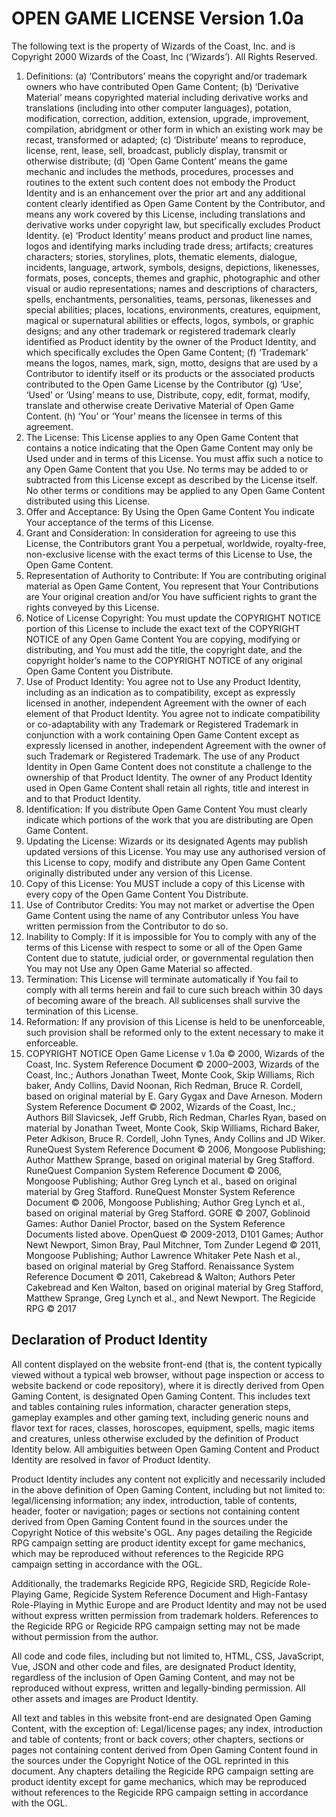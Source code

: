 # OPEN GAME LICENSE Version 1.0a 
The following text is the property of Wizards of the Coast, Inc. and is Copyright 2000 Wizards of the Coast, Inc (‘Wizards’). All Rights Reserved.
1. Definitions: (a) ‘Contributors’ means the copyright and/or trademark owners who have contributed Open Game Content; (b) ‘Derivative Material’ means copyrighted material including derivative works and translations (including into other computer languages), potation, modification, correction, addition, extension, upgrade, improvement, compilation, abridgment or other form in which an existing work may be recast, transformed or adapted; (c) ‘Distribute’ means to reproduce, license, rent, lease, sell, broadcast, publicly display, transmit or otherwise distribute; (d) ‘Open Game Content’ means the game mechanic and includes the methods, procedures, processes and routines to the extent such content does not embody the Product Identity and is an enhancement over the prior art and any additional content clearly identified as Open Game Content by the Contributor, and means any work covered by this License, including translations and derivative works under copyright law, but specifically excludes Product Identity. (e) ‘Product Identity’ means product and product line names, logos and identifying marks including trade dress; artifacts; creatures characters; stories, storylines, plots, thematic elements, dialogue, incidents, language, artwork, symbols, designs, depictions, likenesses, formats, poses, concepts, themes and graphic, photographic and other visual or audio representations; names and descriptions of characters, spells, enchantments, personalities, teams, personas, likenesses and special abilities; places, locations, environments, creatures, equipment, magical or supernatural abilities or effects, logos, symbols, or graphic designs; and any other trademark or registered trademark clearly identified as Product identity by the owner of the Product Identity, and which specifically excludes the Open Game Content; (f) ‘Trademark’ means the logos, names, mark, sign, motto, designs that are used by a Contributor to identify itself or its products or the associated products contributed to the Open Game License by the Contributor (g) ‘Use’, ‘Used’ or ‘Using’ means to use, Distribute, copy, edit, format, modify, translate and otherwise create Derivative Material of Open Game Content. (h) ‘You’ or ‘Your’ means the licensee in terms of this agreement.
2. The License: This License applies to any Open Game Content that contains a notice indicating that the Open Game Content may only be Used under and in terms of this License. You must affix such a notice to any Open Game Content that you Use. No terms may be added to or subtracted from this License except as described by the License itself. No other terms or conditions may be applied to any Open Game Content distributed using this License.
3. Offer and Acceptance: By Using the Open Game Content You indicate Your acceptance of the terms of this License.
4. Grant and Consideration: In consideration for agreeing to use this License, the Contributors grant You a perpetual, worldwide, royalty-free, non-exclusive license with the exact terms of this License to Use, the Open Game Content.
5. Representation of Authority to Contribute: If You are contributing original material as Open Game Content, You represent that Your Contributions are Your original creation and/or You have sufficient rights to grant the rights conveyed by this License.
6. Notice of License Copyright: You must update the COPYRIGHT NOTICE portion of this License to include the exact text of the COPYRIGHT NOTICE of any Open Game Content You are copying, modifying or distributing, and You must add the title, the copyright date, and the copyright holder’s name to the COPYRIGHT NOTICE of any original Open Game Content you Distribute.
7. Use of Product Identity: You agree not to Use any Product Identity, including as an indication as to compatibility, except as expressly licensed in another, independent Agreement with the owner of each element of that Product Identity. You agree not to indicate compatibility or co-adaptability with any Trademark or Registered Trademark in conjunction with a work containing Open Game Content except as expressly licensed in another, independent Agreement with the owner of such Trademark or Registered Trademark. The use of any Product Identity in Open Game Content does not constitute a challenge to the ownership of that Product Identity. The owner of any Product Identity used in Open Game Content shall retain all rights, title and interest in and to that Product Identity.
8. Identification: If you distribute Open Game Content You must clearly indicate which portions of the work that you are distributing are Open Game Content.
9. Updating the License: Wizards or its designated Agents may publish updated versions of this License. You may use any authorised version of this License to copy, modify and distribute any Open Game Content originally distributed under any version of this License.
10. Copy of this License: You MUST include a copy of this License with every copy of the Open Game Content You Distribute. 
11. Use of Contributor Credits: You may not market or advertise the Open Game Content using the name of any Contributor unless You have written permission from the Contributor to do so.
12. Inability to Comply: If it is impossible for You to comply with any of the terms of this License with respect to some or all of the Open Game Content due to statute, judicial order, or governmental regulation then You may not Use any Open Game Material so affected.
13. Termination: This License will terminate automatically if You fail to comply with all terms herein and fail to cure such breach within 30 days of becoming aware of the breach. All sublicenses shall survive the termination of this License. 
14. Reformation: If any provision of this License is held to be unenforceable, such provision shall be reformed only to the extent necessary to make it enforceable.
15. COPYRIGHT NOTICE 
Open Game License v 1.0a © 2000, Wizards of the Coast, Inc. 
System Reference Document © 2000–2003, Wizards of the Coast, Inc.; Authors Jonathan Tweet, Monte Cook, Skip Williams, Rich baker, Andy Collins, David Noonan, Rich Redman, Bruce R. Cordell, based on original material by E. Gary Gygax and Dave Arneson.
Modern System Reference Document © 2002, Wizards of the Coast, Inc.; Authors Bill Slavicsek, Jeff Grubb, Rich Redman, Charles Ryan, based on material by Jonathan Tweet, Monte Cook, Skip Williams, Richard Baker, Peter Adkison, Bruce R. Cordell, John Tynes, Andy Collins and JD Wiker.
RuneQuest System Reference Document © 2006, Mongoose Publishing; Author Matthew Sprange, based on original material by Greg Stafford. 
RuneQuest Companion System Reference Document © 2006, Mongoose Publishing; Author Greg Lynch et al., based on original material by Greg Stafford.
RuneQuest Monster System Reference Document © 2006, Mongoose Publishing; Author Greg Lynch et al., based on original material by Greg Stafford.
GORE © 2007, Goblinoid Games: Author Daniel Proctor, based on the System Reference Documents listed above.
OpenQuest © 2009-2013, D101 Games; Author Newt Newport, Simon Bray, Paul Mitchner, Tom Zunder
Legend © 2011, Mongoose Publishing; Author Lawrence Whitaker Pete Nash et al., based on original material by Greg Stafford.
Renaissance System Reference Document © 2011, Cakebread & Walton; Authors Peter Cakebread and Ken Walton, based on original material by Greg Stafford, Matthew Sprange, Greg Lynch et al., and Newt Newport.
The Regicide RPG © 2017

## Declaration of Product Identity
All content displayed on the website front-end (that is, the content typically viewed without a typical web browser, without page inspection or access to website backend or code repository), where it is directly derived from Open Gaming Content, is designated Open Gaming Content. This includes text and tables containing rules information, character generation steps, gameplay examples and other gaming text, including generic nouns and flavor text for races, classes, horoscopes, equipment, spells, magic items and creatures, unless otherwise excluded by the definition of Product Identity below. All ambiguities between Open Gaming Content and Product Identity are resolved in favor of Product Identity.

Product Identity includes any content not explicitly and necessarily included in the above definition of Open Gaming Content, including but not limited to: legal/licensing information; any index, introduction, table of contents, header, footer or navigation; pages or sections not containing content derived from Open Gaming Content found in the sources under the Copyright Notice of this website's OGL. Any pages detailing the Regicide RPG campaign setting are product identity except for game mechanics, which may be reproduced without references to the Regicide RPG campaign setting in accordance with the OGL.

Additionally, the trademarks Regicide RPG, Regicide SRD, Regicide Role-Playing Game, Regicide System Reference Document and High-Fantasy Role-Playing in Mythic Europe and are Product Identity and may not be used without express written permission from trademark holders. References to the Regicide RPG or Regicide RPG campaign setting may not be made without permission from the author.

All code and code files, including but not limited to, HTML, CSS, JavaScript, Vue, JSON and other code and files, are designated Product Identity, regardless of the inclusion of Open Gaming Content, and may not be reproduced without express, written and legally-binding permission. All other assets and images are Product Identity.

All text and tables in this website front-end are designated Open Gaming Content, with the exception of: Legal/license pages; any index, introduction and table of contents; front or back covers; other chapters, sections or pages not containing content derived from Open Gaming Content found in the sources under the Copyright Notice of the OGL reprinted in this document. Any chapters detailing the Regicide RPG campaign setting are product identity except for game mechanics, which may be reproduced without references to the Regicide RPG campaign setting in accordance with the OGL.

